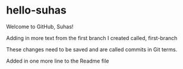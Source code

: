 # hello-suhas
Welcome to GitHub,  Suhas!

Adding in more text from the first branch I created called, first-branch

These changes need to be saved and are called commits in Git terms.

Added in one more line to the Readme file
